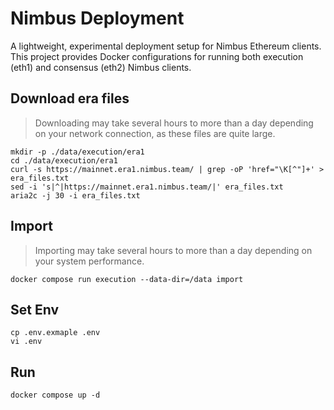 # Nimbus Deployment

A lightweight, experimental deployment setup for Nimbus Ethereum clients.
This project provides Docker configurations for running both execution (eth1) and consensus (eth2) Nimbus clients.

## Download era files

> Downloading may take several hours to more than a day depending on your network connection, as these files are quite large.

```
mkdir -p ./data/execution/era1
cd ./data/execution/era1
curl -s https://mainnet.era1.nimbus.team/ | grep -oP 'href="\K[^"]+' > era_files.txt
sed -i 's|^|https://mainnet.era1.nimbus.team/|' era_files.txt
aria2c -j 30 -i era_files.txt
```

## Import

> Importing may take several hours to more than a day depending on your system performance.

```
docker compose run execution --data-dir=/data import
```

## Set Env

```
cp .env.exmaple .env
vi .env
```

## Run

```
docker compose up -d
```
